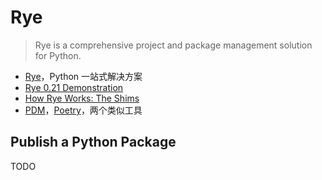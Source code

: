 # Rye

> Rye is a comprehensive project and package management solution for Python.

- [Rye](https://rye-up.com/)，Python 一站式解决方案
- [Rye 0.21 Demonstration](https://www.youtube.com/watch?v=q99TYA7LnuA)
- [How Rye Works: The Shims](https://www.youtube.com/watch?v=TKnYcyz095g)
- [PDM](https://pdm-project.org/latest/)，[Poetry](https://python-poetry.org/)，两个类似工具

## Publish a Python Package

TODO
